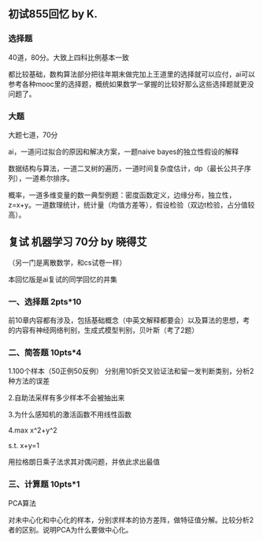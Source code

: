 
## 初试855回忆 by K.

### 选择题
40道，80分。大致上四科比例基本一致

都比较基础，数构算法部分把往年期末做完加上王道里的选择就可以应付，ai可以参考各种mooc里的选择题，概统如果数学一掌握的比较好那么这些选择题就更没问题了。

### 大题
大题七道，70分

ai，一道问过拟合的原因和解决方案，一题naive bayes的独立性假设的解释

数据结构与算法，一道二叉树的遍历，一道时间复杂度估计，dp（最长公共子序列），一道希尔排序。

概率，一道多维变量的数一典型例题：密度函数定义，边缘分布，独立性，z=x+y。一道数理统计，统计量（均值方差等），假设检验（双边t检验，占分值较高）。



## 复试 机器学习 70分 by 晓得艾
（另一门是离散数学，和cs试卷一样） 

本回忆版是ai复试的同学回忆的并集

### 一、选择题 2pts*10

前10章内容都有涉及，包括基础概念（中英文解释都要会）以及算法的思想，考的内容有神经网络判别，生成式模型判别，贝叶斯（考了2题）

### 二、简答题 10pts*4

1.100个样本（50正例50反例） 分别用10折交叉验证法和留一发判断类别，分析2种方法的误差

2.自助法采样有多少样本不会被抽出来

3.为什么感知机的激活函数不用线性函数

4.max  x^2+y^2  

s.t.  x+y=1  

用拉格朗日乘子法求其对偶问题，并依此求出最值

### 三、计算题  10pts*1

PCA算法 

对未中心化和中心化的样本，分别求样本的协方差阵，做特征值分解。比较分析2者的区别。说明PCA为什么要做中心化。
